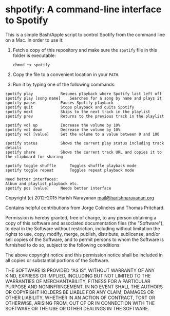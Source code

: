 shpotify: A command-line interface to Spotify
=============================================

This is a simple Bash/Apple script to control Spotify from the command
line on a Mac. In order to use it:

1. Fetch a copy of this repository and make sure the `spotify` file in
   this folder is executable:

       chmod +x spotify

2. Copy the file to a convenient location in your `PATH`.

3. Run it by typing one of the following commands:

````
spotify play			Resumes playback where Spotify last left off
spotify play [song name]	Searches for a song by name and plays it
spotify pause	   		Pauses Spotify playback
spotify quit			Stops playback and quits Spotify
spotify next			Skips to the next track in the playlist
spotify prev			Returns to the previous track in the playlist

spotify vol up			Increase the volume by 10%
spotify vol down		Decrease the volume by 10%
spotify vol [value]		Set the volume to a value between 0 and 100

spotify status			Shows the current play status including track details
spotify share			Shows the current track URL and copies it to the clipboard for sharing

spotify toggle shuffle		Toggles shuffle playback mode
spotify toggle repeat		Toggles repeat playback mode

Need better interfaces:
Album and playlist playback etc.
spotify pos [value]		Needs better interface

````

Copyright (c) 2012–2015 Harish Narayanan <mail@harishnarayanan.org>

Contains helpful contributions from Jorge Colindres and Thomas Pritchard.

Permission is hereby granted, free of charge, to any person obtaining a copy
of this software and associated documentation files (the "Software"), to deal
in the Software without restriction, including without limitation the rights
to use, copy, modify, merge, publish, distribute, sublicense, and/or sell
copies of the Software, and to permit persons to whom the Software is
furnished to do so, subject to the following conditions:

The above copyright notice and this permission notice shall be included in
all copies or substantial portions of the Software.

THE SOFTWARE IS PROVIDED "AS IS", WITHOUT WARRANTY OF ANY KIND, EXPRESS OR
IMPLIED, INCLUDING BUT NOT LIMITED TO THE WARRANTIES OF MERCHANTABILITY,
FITNESS FOR A PARTICULAR PURPOSE AND NONINFRINGEMENT. IN NO EVENT SHALL THE
AUTHORS OR COPYRIGHT HOLDERS BE LIABLE FOR ANY CLAIM, DAMAGES OR OTHER
LIABILITY, WHETHER IN AN ACTION OF CONTRACT, TORT OR OTHERWISE, ARISING FROM,
OUT OF OR IN CONNECTION WITH THE SOFTWARE OR THE USE OR OTHER DEALINGS IN
THE SOFTWARE.
